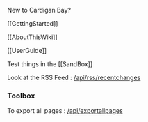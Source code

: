 New to Cardigan Bay?

[[GettingStarted]]

[[AboutThisWiki]]

[[UserGuide]]

Test things in the [[SandBox]]

Look at the RSS Feed : [/api/rss/recentchanges](/api/rss/recentchanges)


### Toolbox

To export all pages : [/api/exportallpages](/api/exportallpages)